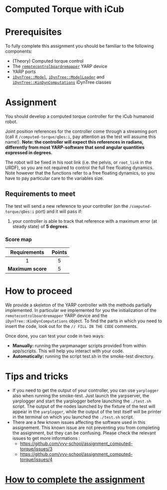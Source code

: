Computed Torque with iCub
========================

# Prerequisites

To fully complete this assignment you should be familiar to the following components:

- (Theory) Computed torque control
- The [`remotecontrolboardremapper`](http://www.yarp.it/classyarp_1_1dev_1_1RemoteControlBoardRemapper.html) YARP device 
- YARP ports 
- [`iDynTree::Model`](http://robotology.gitlab.io/docs/idyntree/master/classiDynTree_1_1Model.html), 
[`iDynTree::ModelLoader`](http://robotology.gitlab.io/docs/idyntree/master/classiDynTree_1_1ModelLoader.html) 
and [`iDynTree::KinDynComputations`](http://robotology.gitlab.io/docs/idyntree/master/classiDynTree_1_1KinDynComputations.html) iDynTree classes

# Assignment
You should develop a computed torque controller for the iCub humanoid robot.

Joint position references for the controller come through a streaming port (call it `/computed-torque/qDes:i`, pay attention as the test will assume this name!). **Note: the controller will expect this references in radians, differently from most YARP-software that send angular quantities expressed in degrees.**

The robot will be fixed in his root link (i.e. the pelvis, or `root_link` in the URDF), so you are not required to control the full free floating dynamics. Note however that the functions refer to a free floating dynamics, so you have to pay particular care to the variables size.

## Requirements to meet
The test will send a new reference to your controller (on the `/computed-torque/qDes:i` port)
and it will pass if:
1. your controller is able to track that reference with a maximum error (at steady state) of **5 degrees**.  

### Score map

| Requirements | Points |
|:------------:|:------:|
| 1             | 5 |
| **Maximum score** | 5 |


# How to proceed

We provide a skeleton of the YARP controller with the methods partially implemented. 
In particular we implemented for you the initialization of the `remotecontrolboardremapper` YARP device and the `iDynTree::KinDynComputations` object. 
To find the parts in which you need to insert the code, look out for the `// FILL IN THE CODE` comments. 

Once done, you can test your code in two ways:
* **Manually:** running the yarpmanager scripts provided from within app/scripts. This will help you interact with your code.
* **Automatically:** running the script test.sh in the smoke-test directory. 
    
# Tips and tricks  
*  If you need to get the output of your controller, you can use `yarplogger` also when running the smoke-test. Just launch the yarpserver, the yarplogger and start the yarplogger before launching the `./test.sh` script. The output of the nodes launched by the fixture of the test will appear in the `yarplogger`, while the output of the test itself will be printer in the terminal on which you launched the `./test.sh` script.
* There are a few known issues affecting the software used in this assignement. This known issue are not preventing you from completing the assignment, but they can be confusing. Please check the relevant issues to get more informations : 
  * https://github.com/vvv-school/assignment_computed-torque/issues/3
  * https://github.com/vvv-school/assignment_computed-torque/issues/4
  

# [How to complete the assignment](https://github.com/vvv-school/vvv-school.github.io/blob/master/instructions/how-to-complete-assignments.md)
